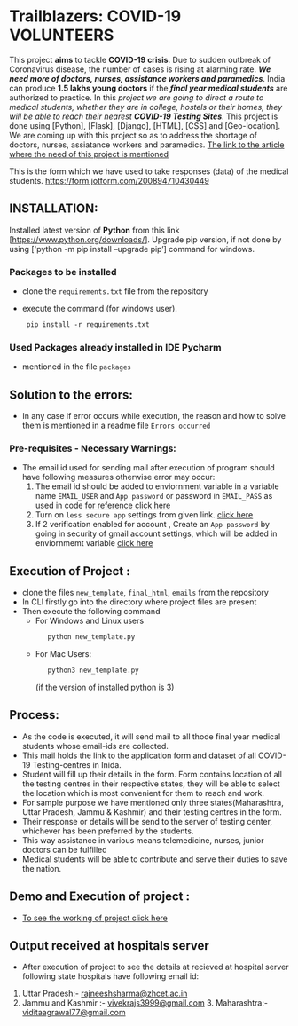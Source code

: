 # Trailblazers: COVID-19 VOLUNTEERS
This project **aims** to tackle **COVID-19 crisis**. Due to sudden outbreak of Coronavirus disease, the number of cases is rising at alarming rate. ***We need more of doctors, nurses, assistance workers and paramedics***. India can produce **1.5 lakhs young doctors** if the ***final year medical students*** are authorized to practice. In this *project we are going to direct a route to medical students, whether they are in college, hostels or their homes, they will be able to reach their nearest **COVID-19 Testing Sites***. This project is done using [Python], [Flask], [Django], [HTML], [CSS] and [Geo-location]. We are coming up with this project so as to address the shortage of doctors, nurses, assiatance workers and paramedics. 
[The link to the article where the need of this project is mentioned](https://economictimes.indiatimes.com/industry/healthcare/biotech/healthcare/how-mci-can-save-the-country-tough-covid-19-battle-can-only-be-won-by-our-young-doctors-and-nurses/articleshow/74822637.cms?from=mdr)

This is the form which we have used to take responses (data) of the medical students. https://form.jotform.com/200894710430449  


## INSTALLATION: 
Installed latest version of **Python** from this link [https://www.python.org/downloads/]. Upgrade pip version, if not done by using ['python -m pip install –upgrade pip’] command for windows.
### Packages to be installed
 - clone the `requirements.txt` file from the repository
 
 - execute the command (for windows user).
     ```html
      pip install -r requirements.txt 
     ````
       
 ### Used Packages already installed in IDE **Pycharm** 
  - mentioned in the file `packages`
  
 ## Solution to the errors:
  - In any case if error occurs while execution, the reason and how to solve them is mentioned in a readme file `Errors occurred`
  
 ### Pre-requisites - Necessary Warnings:
   - The email id used for sending mail after execution of program should have following measures otherwise error may occur:
     1. The email id should be added to enviornment variable in a variable name `EMAIL_USER` and `App password` or password in `EMAIL_PASS` as used in code [for reference click here](https://drive.google.com/file/d/1udD6fyX-Uzy1jzKKJq4pBH1fF5EUKDIA/view?usp=sharing)
     2. Turn on `less secure app` settings from given link. [click here](https://www.google.com/settings/security/lesssecureapps )
     3. If 2 verification enabled for account , Create an `App password` by going in security of gmail account settings, which will be added in enviornmemt variable [click here](https://www.google.com/settings/security/appppassword)
  
 ## Execution of Project :
   - clone the files `new_template`, `final_html`, `emails` from the repository
   - In CLI firstly go into the directory where project files are present 
   - Then execute the following command
      -  For Windows and Linux users
           ```python
              python new_template.py
           ````
      - For Mac Users:
          ```python
             python3 new_template.py
          ````
          (if the version of installed python is 3)
  ## Process:
   - As the code is executed, it will send mail to all thode final year medical students whose email-ids are collected.
   - This mail holds the link to the application form and dataset of all COVID-19 Testing-centres in Inida.
   - Student will fill up their details in the form. Form contains location of all the testing centres in their respective states, they will be able to select the location which is most convenient for them to reach and work.
   - For sample purpose we have mentioned only three states(Maharashtra, Uttar Pradesh, Jammu & Kashmir) and their testing centres in the form. 
   - Their response or details will be send to the server of testing center, whichever has been preferred by the students.
   - This way assistance in various means telemedicine, nurses, junior doctors can be fulfilled
   - Medical students will be able to contribute and serve their duties to save the nation.
      
   ## Demo and Execution of project :
   - [To see the working of project click here](https://drive.google.com/open?id=1pkEcsJEUzPTZcC9xJkmPKA5PYdL06YHi)
        
   ## Output received at hospitals server 
   -  After execution of project to see the details at recieved at hospital server following state hospitals have following email id:
   1.	Uttar Pradesh:- rajneeshsharma@zhcet.ac.in
   2.	Jammu and Kashmir :- vivekrajs3999@gmail.com
    3.	Maharashtra:- viditaagrawal77@gmail.com

      
        
